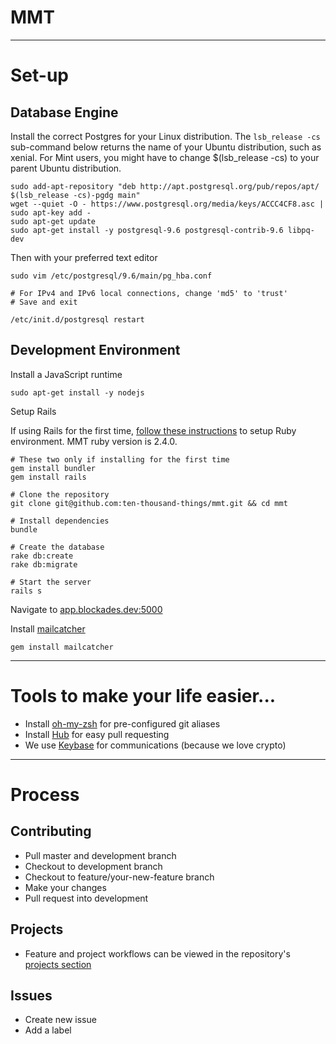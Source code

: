 # MMT

<hr>

# Set-up

Database Engine
--------

Install the correct Postgres for your Linux distribution.
The `lsb_release -cs` sub-command below returns the name of your Ubuntu distribution, such as xenial.
For Mint users, you might have to change $(lsb_release -cs) to your parent Ubuntu distribution.

```
sudo add-apt-repository "deb http://apt.postgresql.org/pub/repos/apt/ $(lsb_release -cs)-pgdg main"
wget --quiet -O - https://www.postgresql.org/media/keys/ACCC4CF8.asc | sudo apt-key add -
sudo apt-get update
sudo apt-get install -y postgresql-9.6 postgresql-contrib-9.6 libpq-dev
```

Then with your preferred text editor

```
sudo vim /etc/postgresql/9.6/main/pg_hba.conf

# For IPv4 and IPv6 local connections, change 'md5' to 'trust'
# Save and exit

/etc/init.d/postgresql restart
```


Development Environment
-----------------------

Install a JavaScript runtime

```
sudo apt-get install -y nodejs
```

Setup Rails

If using Rails for the first time, [follow these instructions](https://github.com/rbenv/rbenv) to setup Ruby environment. MMT ruby version is 2.4.0.

```
# These two only if installing for the first time
gem install bundler
gem install rails

# Clone the repository
git clone git@github.com:ten-thousand-things/mmt.git && cd mmt

# Install dependencies
bundle

# Create the database
rake db:create
rake db:migrate

# Start the server
rails s
```

Navigate to [app.blockades.dev:5000](http://app.blockades.dev:5000/)

Install [mailcatcher](https://mailcatcher.me/)

```
gem install mailcatcher
```

<hr>

# Tools to make your life easier...

- Install [oh-my-zsh](https://github.com/robbyrussell/oh-my-zsh) for pre-configured git aliases
- Install [Hub](https://hub.github.com/) for easy pull requesting
- We use [Keybase](https://keybase.io/) for communications (because we love crypto)

<hr>

# Process

Contributing
-----------

- Pull master and development branch
- Checkout to development branch
- Checkout to feature/your-new-feature branch
- Make your changes
- Pull request into development

Projects
-------

- Feature and project workflows can be viewed in the repository's [projects section](https://github.com/blockades/mmt/projects)

Issues
------

- Create new issue
- Add a label

